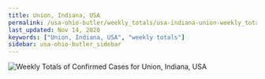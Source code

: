 ```yaml
---
title: Union, Indiana, USA
permalink: /usa-ohio-butler/weekly_totals/usa-indiana-union-weekly_totals.html
last_updated: Nov 14, 2020
keywords: ["Union, Indiana, USA", "weekly totals"]
sidebar: usa-ohio-butler_sidebar
---
```


![Weekly Totals of Confirmed Cases for Union, Indiana, USA](/covid_tracker/images/graphs/usa-indiana-union-weekly_totals_graph.png)

